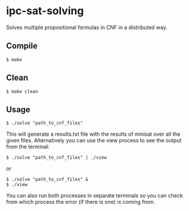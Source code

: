 # ipc-sat-solving
Solves multiple propositional formulas in CNF in a distributed way.

## Compile
```
$ make
```
## Clean
```
$ make clean
```


## Usage
```
$ ./solve "path_to_cnf_files"
```
This will generate a results.txt file with the results of minisat over all the given files. Alternatively you can use the view process to see the output from the terminal:
```
$ ./solve "path_to_cnf_files" | ./view
```
or
```
$ ./solve "path_to_cnf_files" &
$ ./view
```
You can also run both processes in separate terminals so you can check from which process the error (if there is one) is coming from.
